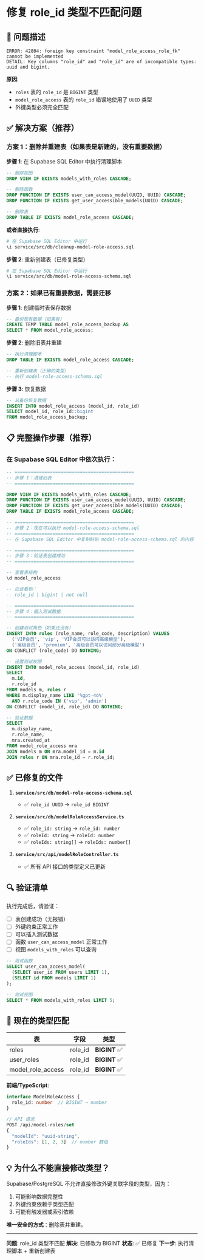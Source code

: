 # 修复 role_id 类型不匹配问题

## 🐛 问题描述

```
ERROR: 42804: foreign key constraint "model_role_access_role_fk" cannot be implemented
DETAIL: Key columns "role_id" and "role_id" are of incompatible types: uuid and bigint.
```

**原因**:
- `roles` 表的 `role_id` 是 `BIGINT` 类型
- `model_role_access` 表的 `role_id` 错误地使用了 `UUID` 类型
- 外键类型必须完全匹配

## ✅ 解决方案（推荐）

### 方案 1：删除并重建表（如果表是新建的，没有重要数据）

**步骤 1**: 在 Supabase SQL Editor 中执行清理脚本

```sql
-- 删除视图
DROP VIEW IF EXISTS models_with_roles CASCADE;

-- 删除函数
DROP FUNCTION IF EXISTS user_can_access_model(UUID, UUID) CASCADE;
DROP FUNCTION IF EXISTS get_user_accessible_models(UUID) CASCADE;

-- 删除表
DROP TABLE IF EXISTS model_role_access CASCADE;
```

**或者直接执行**:
```bash
# 在 Supabase SQL Editor 中运行
\i service/src/db/cleanup-model-role-access.sql
```

**步骤 2**: 重新创建表（已修复类型）

```bash
# 在 Supabase SQL Editor 中运行
\i service/src/db/model-role-access-schema.sql
```

### 方案 2：如果已有重要数据，需要迁移

**步骤 1**: 创建临时表保存数据
```sql
-- 备份现有数据（如果有）
CREATE TEMP TABLE model_role_access_backup AS
SELECT * FROM model_role_access;
```

**步骤 2**: 删除旧表并重建
```sql
-- 执行清理脚本
DROP TABLE IF EXISTS model_role_access CASCADE;

-- 重新创建表（正确的类型）
-- 执行 model-role-access-schema.sql
```

**步骤 3**: 恢复数据
```sql
-- 从备份恢复数据
INSERT INTO model_role_access (model_id, role_id)
SELECT model_id, role_id::bigint
FROM model_role_access_backup;
```

## 📋 完整操作步骤（推荐）

### 在 Supabase SQL Editor 中依次执行：

```sql
-- ============================================
-- 步骤 1：清理旧表
-- ============================================

DROP VIEW IF EXISTS models_with_roles CASCADE;
DROP FUNCTION IF EXISTS user_can_access_model(UUID, UUID) CASCADE;
DROP FUNCTION IF EXISTS get_user_accessible_models(UUID) CASCADE;
DROP TABLE IF EXISTS model_role_access CASCADE;

-- ============================================
-- 步骤 2：现在可以执行 model-role-access-schema.sql
-- ============================================
-- 在 Supabase SQL Editor 中复制粘贴 model-role-access-schema.sql 的内容

-- ============================================
-- 步骤 3：验证表创建成功
-- ============================================

-- 查看表结构
\d model_role_access

-- 应该看到：
-- role_id | bigint | not null

-- ============================================
-- 步骤 4：插入测试数据
-- ============================================

-- 创建测试角色（如果还没有）
INSERT INTO roles (role_name, role_code, description) VALUES
  ('VIP会员', 'vip', 'VIP会员可以访问高级模型'),
  ('高级会员', 'premium', '高级会员可以访问部分高级模型')
ON CONFLICT (role_code) DO NOTHING;

-- 设置测试权限
INSERT INTO model_role_access (model_id, role_id)
SELECT
  m.id,
  r.role_id
FROM models m, roles r
WHERE m.display_name LIKE '%gpt-4o%'
  AND r.role_code IN ('vip', 'admin')
ON CONFLICT (model_id, role_id) DO NOTHING;

-- 验证数据
SELECT
  m.display_name,
  r.role_name,
  mra.created_at
FROM model_role_access mra
JOIN models m ON mra.model_id = m.id
JOIN roles r ON mra.role_id = r.role_id;
```

## ✅ 已修复的文件

1. **`service/src/db/model-role-access-schema.sql`**
   - ✅ `role_id UUID` → `role_id BIGINT`

2. **`service/src/db/modelRoleAccessService.ts`**
   - ✅ `role_id: string` → `role_id: number`
   - ✅ `roleId: string` → `roleId: number`
   - ✅ `roleIds: string[]` → `roleIds: number[]`

3. **`service/src/api/modelRoleController.ts`**
   - ✅ 所有 API 接口的类型定义已更新

## 🔍 验证清单

执行完成后，请验证：

- [ ] 表创建成功（无报错）
- [ ] 外键约束正常工作
- [ ] 可以插入测试数据
- [ ] 函数 `user_can_access_model` 正常工作
- [ ] 视图 `models_with_roles` 可以查询

```sql
-- 测试函数
SELECT user_can_access_model(
  (SELECT user_id FROM users LIMIT 1),
  (SELECT id FROM models LIMIT 1)
);

-- 测试视图
SELECT * FROM models_with_roles LIMIT 5;
```

## 🎯 现在的类型匹配

| 表 | 字段 | 类型 |
|---|---|---|
| roles | role_id | **BIGINT** ✅ |
| user_roles | role_id | **BIGINT** ✅ |
| model_role_access | role_id | **BIGINT** ✅ |

**前端/TypeScript**:
```typescript
interface ModelRoleAccess {
  role_id: number  // BIGINT → number
}

// API 请求
POST /api/model-roles/set
{
  "modelId": "uuid-string",
  "roleIds": [1, 2, 3]  // number 数组
}
```

## 💡 为什么不能直接修改类型？

Supabase/PostgreSQL 不允许直接修改外键关联字段的类型，因为：
1. 可能影响数据完整性
2. 外键约束依赖于类型匹配
3. 可能有触发器或索引依赖

**唯一安全的方式**：删除表并重建。

---

**问题**: role_id 类型不匹配
**解决**: 已修改为 BIGINT
**状态**: ✅ 已修复
**下一步**: 执行清理脚本 + 重新创建表
